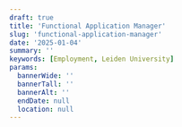 ```yaml
---
draft: true
title: 'Functional Application Manager'
slug: 'functional-application-manager'
date: '2025-01-04'
summary: ''
keywords: [Employment, Leiden University]
params:
  bannerWide: ''
  bannerTall: ''
  bannerAlt: '' 
  endDate: null
  location: null
---
```

